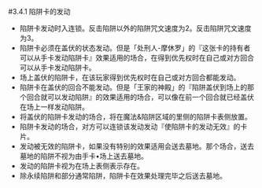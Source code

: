 #3.4.1        陷阱卡的发动
* 陷阱卡发动时入连锁。反击陷阱以外的陷阱咒文速度为2。反击陷阱咒文速度为3。
* 陷阱卡必须在盖伏的状态发动。但是「处刑人-摩休罗」的『这张卡的持有者可以从手卡发动陷阱卡』效果适用的场合，在得到优先权时在自己或对方回合可以从手卡发动陷阱卡。
* 场上盖伏的陷阱卡，在该玩家得到优先权时在自己或对方回合都能发动。
* 陷阱卡在盖伏的回合不能发动。但是「王家的神殿」的『陷阱盖伏到场上的那个回合就可以发动陷阱』的效果适用的场合，可以像在前一个回合就已经盖伏在场上一样发动陷阱。
* 将盖伏的陷阱卡发动的场合，将在魔法&陷阱区域的里侧的陷阱卡表侧放置。
* 陷阱卡发动的场合，对方可以连锁该发动发动『使陷阱卡的发动无效』的卡片。
* 发动被无效的陷阱卡，如果没有特别的效果适用会送去墓地。那个场合，送去墓地的陷阱不视为由手卡•场上送去墓地。
* 发动的陷阱卡视为在场上表侧表示存在。
* 除永续陷阱和部分通常陷阱，陷阱卡在效果处理完毕之后送去墓地。
